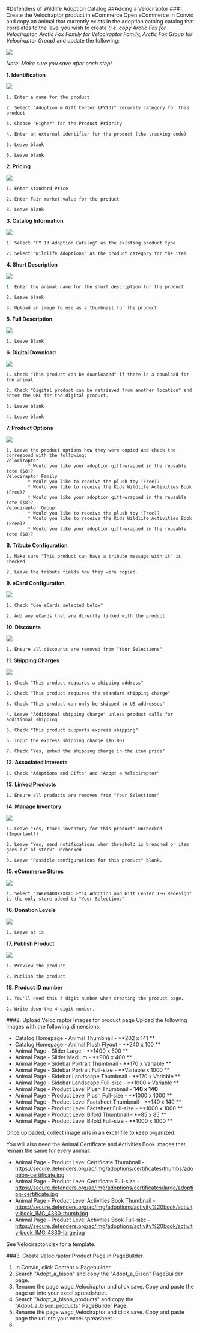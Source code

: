 #Defenders of Wildlife Adoption Catalog
##Adding a Velociraptor
###1. Create the Velociraptor product in eCommerce
Open eCommerce in Convio and copy an animal that currently exists in the adoption catalog catalog that correlates to the level you wish to create *(i.e. copy Arctic Fox for Velociraptor, Arctic Fox Family for Velociraptor Family, Arctic Fox Group for Velociraptor Group)* and update the following:

![](Step1.png)

*Note: Make sure you save after each step!*
	

**1. Identification**

![](Step1_1.png)

	1. Enter a name for the product
	
	2. Select "Adoption & Gift Center (FY13)" security category for this product
	
	3. Choose "Higher" for the Product Priority
	
	4. Enter an external identifier for the product (the tracking code)
	
	5. Leave blank
	
	6. Leave blank
	 

**2. Pricing**

![](Step1_2.png)
	
	1. Enter Standard Price

	2. Enter Fair market value for the product
	
	3. Leave blank
	

**3. Catalog Information**

![](Step1_3.png)
	
	1. Select "FY 13 Adoption Catalog" as the existing product type
	
	2. Select "Wildlife Adoptions" as the product category for the item
	

**4. Short Description**

![](Step1_4.png)	

	1. Enter the animal name for the short description for the product
	
	2. Leave blank
	
	3. Upload an image to use as a thumbnail for the product
	

**5. Full Description**

![](Step1_5.png)

	1. Leave Blank	
	

**6. Digital Download**

![](Step1_6.png)

	1. Check "This product can be downloaded" if there is a download for the animal
	
	2. Check "Digital product can be retrieved from another location" and enter the URL for the digital product.
	
	3. Leave blank
	
	4. Leave blank
	

**7. Product Options**

![](Step1_7.png)

	1. Leave the product options how they were copied and check the correspond with the following:
	Velociraptor
			* Would you like your adoption gift-wrapped in the reusable tote ($8)?
	Velociraptor Family
			* Would you like to receive the plush toy (Free)?
			* Would you like to receive the Kids Wildlife Activities Book (Free)?
			* Would you like your adoption gift-wrapped in the reusable tote ($8)?
	Velociraptor Group
			* Would you like to receive the plush toy (Free)?
			* Would you like to receive the Kids Wildlife Activities Book (Free)?
			* Would you like your adoption gift-wrapped in the reusable tote ($8)?
			

**8. Tribute Configuration**

	1. Make sure "This product can have a tribute message with it" is checked

	2. Leave the tribute fields how they were copied.


**9. eCard Configuration**

![](Step1_9.png)

	1. Check "Use eCards selected below"

	2. Add any eCards that are directly linked with the product


**10. Discounts**

![](Step1_10.png)

	1. Ensure all discounts are removed from "Your Selections"


**11. Shipping Charges**

![](Step1_11.png)

	1. Check "This product requires a shipping address"

	2. Check "This product requires the standard shipping charge"

	3. Check "This product can only be shipped to US addresses"

	4. Leave "Additional shipping charge" unless product calls for additional shipping

	5. Check "This product supports express shipping"

	6. Input the express shipping charge ($6.00)

	7. Check "Yes, embed the shipping charge in the item price"


**12. Associated Interests**

	1. Check "Adoptions and Gifts" and "Adopt a Velociraptor"


**13. Linked Products**

	1. Ensure all products are removes from "Your Selections"


**14. Manage Inventory**

![](Step1_14.png)

	1. Leave "Yes, track inventory for this product" unchecked (Important!)

	2. Leave "Yes, send notifications when threshold is breached or item goes out of stock" unchecked

	3. Leave "Possible configurations for this product" blank.


**15. eCommerce Stores**

![](Step1_15.png)

	1. Select "3WEW1400XXXXX: FY14 Adoption and Gift Center TEG Redesign" is the only store added to "Your Selections"


**16. Donation Levels**

![](Step1_16.png)

	1. Leave as is


**17. Publish Product**

![](Step1_17.png)

	1. Preview the product

	2. Publish the product

**18. Product ID number**
	
	1. You'll need this 4 digit number when creating the product page.
	
	2. Write down the 4 digit number.


###2. Upload Velociraptor Images for product page
Upload the following images with the following dimensions:

* Catalog Homepage - Animal Thumbnail - **202  x 141 **
* Catalog Homepage - Animal Plush Flyout - **240  x 100 **
* Animal Page - Slider Large - **1400 x 500 **
* Animal Page - Slider Medium - **900 x 400 **
* Animal Page - Sidebar Portrait Thumbnail  - **170 x Variable **
* Animal Page - Sidebar Portrait Full-size - **Variable x 1000 **
* Animal Page - Sidebar Landscape Thumbnail - **170 x Variable **
* Animal Page - Sidebar Landscape Full-size - **1000 x Variable **
* Animal Page - Product Level Plush Thumbnail - **140 x 140** 
* Animal Page - Product Level Plush Full-size - **1000 x 1000 **
* Animal Page - Product Level Factsheet Thumbnail - **140 x 140 **
* Animal Page - Product Level Factsheet Full-size - **1000 x 1000 **
* Animal Page - Product Level Bifold Thumbnail - **85 x 85 **
* Animal Page - Product Level Bifold Full-size - **1000 x 1000 **

Once uploaded, collect image urls in an excel file to keep organized. 

You will also need the Animal Certificate and Activities Book images that remain the same for every animal:

* Animal Page - Product Level Certificate Thumbnail - https://secure.defenders.org/ac/img/adoptions/certificates/thumbs/adoption-certificate.jpg
* Animal Page - Product Level Certificate Full-size - https://secure.defenders.org/ac/img/adoptions/certificates/large/adoption-certificate.jpg
* Animal Page - Product Level Activities Book Thumbnail - https://secure.defenders.org/ac/img/adoptions/activity%20book/activity-book_IMG_4330-thumb.jpg
* Animal Page - Product Level Activities Book Full-size - https://secure.defenders.org/ac/img/adoptions/activity%20book/activity-book_IMG_4330-large.jpg

See Velociraptor.xlsx for a template.

###3. Create Velociraptor Product Page in PageBuilder
1. In Convio, click Content > Pagebuilder
2. Search "Adopt_a_bison" and copy the "Adopt_a_Bison" PageBuilder page.
3. Rename the page wagc_Velociraptor and click save. Copy and paste the page url into your excel spreadsheet.
4. Search "Adopt_a_bison_products" and copy the "Adopt_a_bison_products" PageBuilder Page.
5. Rename the page wagc_Velociraptor and click save. Copy and paste page the url into your excel spreasheet.
6. 

